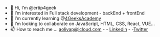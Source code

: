 - 👋 Hi, I’m @ertip4geek
- 👀 I’m interested in                          Full stack development -  backEnd + frontEnd
- 🌱 I’m currently learning                     @[4GeeksAcademy](https://www.4geeksacademy.com/)
- 💞️ I’m looking to collaborate on              JavaScript, HTML, CSS, React, VUE...
- 📫 How to reach me ...                        aolivap@icloud.com - - [Linkedin](https://www.linkedin.com/in/aolivap/) 
                                                 - -[Twitter](https://twitter.com/ON_Solutions) 

<!---
ertip4geek/ertip4geek is a ✨ special ✨ repository because its `README.md` (this file) appears on your GitHub profile.
You can click the Preview link to take a look at your changes.
--->
